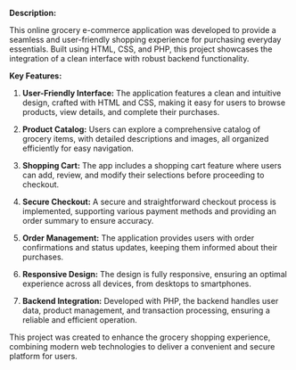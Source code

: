 **Description:**

This online grocery e-commerce application was developed to provide a seamless and user-friendly shopping experience for purchasing everyday essentials. Built using HTML, CSS, and PHP, this project showcases the integration of a clean interface with robust backend functionality.

**Key Features:**

1. **User-Friendly Interface:** The application features a clean and intuitive design, crafted with HTML and CSS, making it easy for users to browse products, view details, and complete their purchases.

2. **Product Catalog:** Users can explore a comprehensive catalog of grocery items, with detailed descriptions and images, all organized efficiently for easy navigation.

3. **Shopping Cart:** The app includes a shopping cart feature where users can add, review, and modify their selections before proceeding to checkout.

4. **Secure Checkout:** A secure and straightforward checkout process is implemented, supporting various payment methods and providing an order summary to ensure accuracy.

5. **Order Management:** The application provides users with order confirmations and status updates, keeping them informed about their purchases.

6. **Responsive Design:** The design is fully responsive, ensuring an optimal experience across all devices, from desktops to smartphones.

7. **Backend Integration:** Developed with PHP, the backend handles user data, product management, and transaction processing, ensuring a reliable and efficient operation.

This project was created to enhance the grocery shopping experience, combining modern web technologies to deliver a convenient and secure platform for users.
